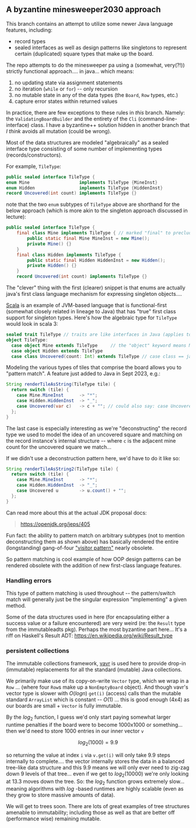 ## A byzantine minesweeper2030 approach

This branch contains an attempt to utilize some newer Java language features,
including:
* record types
* sealed interfaces as well as design patterns like singletons to represent certain (duplicated)
  square types that make up the board.

The repo attempts to do the minesweeper pa using a (somewhat, very(?!)) strictly
functional approach.... in java... which means:
1. no updating state via assignment statements
2. no iteration (`while` or `for`) -- only recursion
3. no mutable state in any of the data types (the `Board`, `Row` types, etc.)
4. capture error states within returned values

In practice, there are few exceptions to these rules in *this* branch. Namely:
the `ValidatingBoardBuilder` and the entirety of the `Cli` (command-line-interface)
class. I have a byzantine++ solution hidden in another branch that *I think* avoids 
all mutation (could be wrong).

Most of the data structures are modeled "algebraically" as a sealed interface
type consisting of some number of implementing types (records/constructors).

For example, `TileType`:
```java
public sealed interface TileType {
enum Mine                   implements TileType {MineInst}  
enum Hidden                 implements TileType {HiddenInst}
record Uncovered(int count) implements TileType {}
```

note that the two `enum` subtypes of `TileType` above are shorthand for the below approach
(which is more akin to the singleton approach discussed in lecture):
```java
public sealed interface TileType {
    final class Mine implements TileType { // marked "final" to preclude extension
        public static final Mine MineInst = new Mine();
        private Mine() {}
    } 
    final class Hidden implements TileType {
        public static final Hidden HiddenInst = new Hidden();
        private Hidden() {}
    } 
    record Uncovered(int count) implements TileType {}
```
The "clever" thing with the first (clearer) snippet is that enums are actually 
java's first class language mechanism for expressing singleton objects....

[Scala](https://www.scala-lang.org/) is an example of JVM-based language that is functional-first
(somewhat closely related in lineage to Java) that has "true" first class support for 
singleton types. Here's how the algebraic type for `TileType` would look in scala 3:
```scala 3
sealed trait TileType // traits are like interfaces in Java (applies to: `sealed` too)
object TileType:
  case object Mine extends TileType     // the "object" keyword means Mine is a singleton
  case object Hidden extends TileType
  case class Uncovered(count: Int) extends TileType // case class == java record types
```

Modeling the various types of tiles that comprise the board allows you to 
"pattern match". A feature just added to Java in Sept 2023, e.g.:

```java 
String renderTileAsString(TileType tile) {
  return switch (tile) {
    case Mine.MineInst      -> "*";
    case Hidden.HiddenInst  -> "_";
    case Uncovered(var c)   -> c + ""; // could also say: case Uncovered(int count) -> c + "";
  };
}
```
The last case is especially interesting as we're "deconstructing" the record type we used
to model the idea of an uncovered square and matching on the record instance's internal 
structure -- where `c` is the adjacent mine count for the uncovered square we match... 

If we didn't use a deconstruction pattern here, we'd have to do it like so:

```java 
String renderTileAsString2(TileType tile) {
  return switch (tile) {
    case Mine.MineInst      -> "*";
    case Hidden.HiddenInst  -> "_";
    case Uncovered u        -> u.count() + "";
  };
}
```

Can read more about this at the actual JDK proposal docs:

> https://openjdk.org/jeps/405

Fun fact: the ability to pattern match on arbitrary subtypes (not to mention deconstructing them as shown above)
has basically rendered the entire (longstanding) gang-of-four ["visitor pattern"](https://en.wikipedia.org/wiki/Visitor_pattern) 
nearly obsolete. 

So pattern matching is cool example of how OOP design patterns can be rendered obsolete with the addition of new 
first-class language features. 

### Handling errors

This type of pattern matching is used throughout -- the pattern/switch match will generally just be the singular 
expression "implementing" a given method.

Some of the data structures used in here (for encapsulating either a success value or a failure encountered) are very 
weird (re: the `Result` type from the immutableadts pkg). Perhaps the most byzantine part here... It's a riff 
on Haskell's Result ADT: https://en.wikipedia.org/wiki/Result_type

### persistent collections

The immutable collections framework, [vavr](https://github.com/vavr-io/vavr) is
used here to provide drop-in (immutable) replacements for all the standard
(mutable) Java collections.

We primarily make use of its copy-on-write `Vector` type, which we wrap in a `Row` ...
(where four `Row`s make up a `NonEmptyBoard` object). And though vavr's vector
type is slower with $O(log n)$ `get(i)` (access) calls than the mutable
standard `ArrayList` which is constant -- $O(1)$ ... this is good enough (4x4) as our boards are
small + `Vector` is fully immutable.

By the $log_2$ function, I guess we'd only start paying somewhat larger runtime
penalties if the board were to become 1000x1000 or something... then we'd need to
store 1000 entries in our inner vector `v`

$$log_2 ( 1000 ) = 9.9$$

so returning the value at index `i` via `v.get(i)` will only take 9.9
steps internally to complete.... the vector internally stores the data in a balanced
tree-like data structure and this 9.9 means we will only ever need to zig-zag
down 9 levels of that tree... even if we get to $log_2(10000)$ we're only looking at
13.3 moves down the tree. So: the $log_2$ function grows extremely slow... meaning
algorithms with $log$ -based runtimes are highly scalable (even as they grow to store
massive amounts of data).

We will get to trees soon. There are lots of great examples of tree structures amenable
to immutability; including those as well as that are better off (performance wise)
remaining mutable.